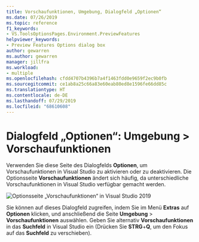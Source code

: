 ```yaml
---
title: Vorschaufunktionen, Umgebung, Dialogfeld „Optionen“
ms.date: 07/26/2019
ms.topic: reference
f1_keywords:
- VS.ToolsOptionsPages.Environment.PreviewFeatures
helpviewer_keywords:
- Preview Features Options dialog box
author: gewarren
ms.author: gewarren
manager: jillfra
ms.workload:
- multiple
ms.openlocfilehash: cfdd4707b4396b7a4f1463fdd0e9659f2ec9b0fb
ms.sourcegitcommit: ce1ab8a25c66a83e60eab80ed8e1596fe66dd85c
ms.translationtype: HT
ms.contentlocale: de-DE
ms.lasthandoff: 07/29/2019
ms.locfileid: "68610608"
---
```

# <a name="options-dialog-box-environment--preview-features"></a>Dialogfeld „Optionen“: Umgebung \> Vorschaufunktionen

Verwenden Sie diese Seite des Dialogfelds **Optionen**, um Vorschaufunktionen in Visual Studio zu aktivieren oder zu deaktivieren. Die Optionsseite **Vorschaufunktionen** ändert sich häufig, da unterschiedliche Vorschaufunktionen in Visual Studio verfügbar gemacht werden.

![Optionsseite „Vorschaufunktionen“ in Visual Studio 2019](media/environment-preview-features-page.png)

Sie können auf dieses Dialogfeld zugreifen, indem Sie im Menü **Extras** auf **Optionen** klicken, und anschließend die Seite **Umgebung** > **Vorschaufunktionen** auswählen. Geben Sie alternativ **Vorschaufunktionen** in das **Suchfeld** in Visual Studio ein (Drücken Sie **STRG**+**Q**, um den Fokus auf das **Suchfeld** zu verschieben).